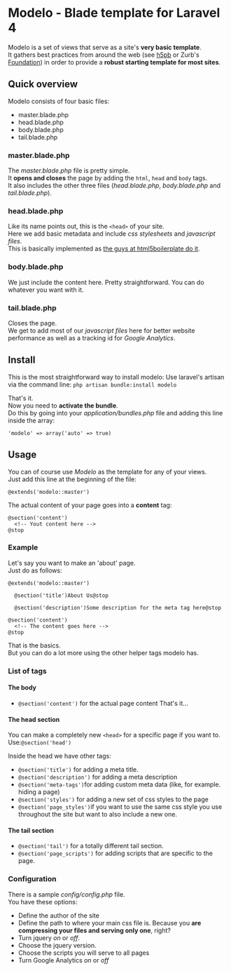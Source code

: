 # Modelo - Blade template for Laravel 4

Modelo is a set of views that serve as a site's **very basic template**.  
It gathers best practices from around the web (see [h5pb](http://html5boilerplate.com) or Zurb's [Foundation](http://foundation.zurb.com)) in order to provide a **robust starting template for most sites**.

## Quick overview
Modelo consists of four basic files:

* master.blade.php
* head.blade.php
* body.blade.php
* tail.blade.php

### master.blade.php
The *master.blade.php* file is pretty simple.  
It **opens and closes** the page by adding the `html`, `head` and `body` tags.  
It also includes the other three files (*head.blade.php*, *body.blade.php* and *tail.blade.php*).

### head.blade.php
Like its name points out, this is the `<head>` of your site.  
Here we add basic metadata and include *css stylesheets* and *javascript files*.  
This is basically implemented as [the guys at html5boilerplate do it](http://html5boilerplate.com).

### body.blade.php
We just include the content here. Pretty straightforward. You can do whatever you want with it.

### tail.blade.php
Closes the page.  
We get to add most of our *javascript files* here for better website performance as well as a tracking id for *Google Analytics*.

## Install
This is the most straightforward way to install modelo:
Use laravel's artisan via the command line: `php artisan bundle:install modelo`

That's it.  
Now you need to **activate the bundle**.  
Do this by going into your *application/bundles.php* file and adding this line inside the array:

`'modelo' => array('auto' => true)`


## Usage
You can of course use *Modelo* as the template for any of your views.  
Just add this line at the beginning of the file:

```
@extends('modelo::master')
```

The actual content of your page goes into a **content** tag:

```
@section('content')
  <!-- Yout content here -->
@stop
```

### Example
Let's say you want to make an 'about' page.  
Just do as follows:

```
@extends('modelo::master')

  @section('title')About Us@stop

  @section('description')Some description for the meta tag here@stop

@section('content')
  <!-- The content goes here -->
@stop
```

That is the basics.  
But you can do a lot more using the other helper tags modelo has.

### List of tags

#### The body

* `@section('content')` for the actual page content
That's it...

#### The head section

You can make a completely new `<head>` for a specific page if you want to.  
Use:`@section('head')`

Inside the head we have other tags:

* `@section('title')` for adding a meta title.
* `@section('description')` for adding a meta description
* `@section('meta-tags')`for adding custom meta data (like, for example. hiding a page)
* `@section('styles')` for adding a new set of css styles to the page
* `@section('page_styles')`if you want to use the same css style you use throughout the site but want to also include a new one.


#### The tail section

* `@section('tail')` for a totally different tail section.
* `@section('page_scripts')` for adding scripts that are specific to the page.

### Configuration
There is a sample *config/config.php* file.  
You have these options:

* Define the author of the site
* Define the path to where your main css file is. Because you **are compressing your files and serving only one**, right?
* Turn jquery *on* or *off*.
* Choose the jquery version.
* Choose the scripts you will serve to all pages
* Turn Google Analytics *on* or *off*
